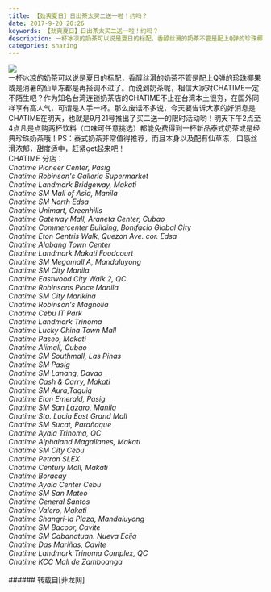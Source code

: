 ```yaml
---
title: 【劲爽夏日】日出茶太买二送一啦！约吗？
date: 2017-9-20 20:26
keywords: 【劲爽夏日】日出茶太买二送一啦！约吗？
description: 一杯冰凉的奶茶可以说是夏日的标配，香醇丝滑的奶茶不管是配上Q弹的珍珠椰果或是消暑的仙草冻都是再搭调不过了。而说到奶茶呢，相信大家对CHATIME一定不陌生吧？作为知名台湾连锁奶茶店的CHATIME不止在台湾本土很夯，在国外同样享有高人气，可谓是人手一杯。那么废话不多说，今天要告诉大家的好消息是CHATIME在明天，也就是9月21号推出了买二送一的限时活动哟！明天下午2点至4点凡是点购两杯饮料（口味可任意挑选）都能免费得到一杯新品泰式奶茶或是经典珍珠奶茶哦！PS：泰式奶茶非常值得推荐，而且本身以及配有仙草冻，口感丝滑浓郁，甜度适中，赶紧get起来吧！CHATIME 分店：Chatime Pioneer Center, PasigChatime Robinson's Galleria SupermarketChatime Landmark Bridgeway, MakatiChatime SM Mall of Asia, ManilaChatime SM North EdsaChatime Unimart, GreenhillsChatime Gateway Mall, Araneta Center, CubaoChatime Commercenter Building, Bonifacio Global CityChatime Eton Centris Walk, Quezon Ave. cor. EdsaChatime Alabang Town CenterChatime Landmark Makati FoodcourtChatime SM Megamall A, MandaluyongChatime SM City ManilaChatime Eastwood City Walk 2, QCChatime Robinsons Place ManilaChatime SM City MarikinaChatime Robinson's MagnoliaChatime Cebu IT ParkChatime Landmark TrinomaChatime Lucky China Town MallChatime Paseo, MakatiChatime Alimall, CubaoChatime SM Southmall, Las PinasChatime SM PasigChatime SM Lanang, DavaoChatime Cash & Carry, MakatiChatime SM Aura,TaguigChatime Eton Emerald, PasigChatime SM San Lazaro, ManilaChatime Sta. Lucia East Grand MallChatime SM Sucat, ParañaqueChatime Ayala Trinoma, QCChatime Alphaland Magallanes, MakatiChatime SM City CebuChatime Petron SLEXChatime Century Mall, MakatiChatime BoracayChatime Ayala Center CebuChatime SM San MateoChatime General SantosChatime Valero, MakatiChatime Shangri-la Plaza, MandaluyongChatime SM Bacoor, CaviteChatime SM Cabanatuan. Nueva EcijaChatime Das Mariñas, CaviteChatime Landmark Trinoma Complex, QCChatime KCC Mall de Zamboanga
categories: sharing
---
```

<td class="t_f" id="postmessage_893249">


<img aid="629744" data-cf-modified-089088830624e4914214e0ce-="" file="data/attachment/forum/201709/20/201315yogorfpq0z8y8guo.jpg.thumb.jpg" id="aimg_629744" inpost="1" onclick="" onmouseover="" src="http://www.flw.ph/data/attachment/forum/201709/20/201315yogorfpq0z8y8guo.jpg" style="cursor:pointer" zoomfile="data/attachment/forum/201709/20/201315yogorfpq0z8y8guo.jpg"/>


<br/>
一杯冰凉的奶茶可以说是夏日的标配，香醇丝滑的奶茶不管是配上Q弹的珍珠椰果或是消暑的仙草冻都是再搭调不过了。而说到奶茶呢，相信大家对CHATIME一定不陌生吧？作为知名台湾连锁奶茶店的CHATIME不止在台湾本土很夯，在国外同样享有高人气，可谓是人手一杯。那么废话不多说，今天要告诉大家的好消息是CHATIME在明天，也就是9月21号推出了买二送一的限时活动哟！明天下午2点至4点凡是点购两杯饮料（口味可任意挑选）都能免费得到一杯新品泰式奶茶或是经典珍珠奶茶哦！PS：泰式奶茶非常值得推荐，而且本身以及配有仙草冻，口感丝滑浓郁，甜度适中，赶紧get起来吧！<br/>
CHATIME 分店：<br/>
<i>Chatime Pioneer Center, Pasig</i><br/>
<i>Chatime Robinson's Galleria Supermarket</i><br/>
<i>Chatime Landmark Bridgeway, Makati</i><br/>
<i>Chatime SM Mall of Asia, Manila</i><br/>
<i>Chatime SM North Edsa</i><br/>
<i>Chatime Unimart, Greenhills</i><br/>
<i>Chatime Gateway Mall, Araneta Center, Cubao</i><br/>
<i>Chatime Commercenter Building, Bonifacio Global City</i><br/>
<i>Chatime Eton Centris Walk, Quezon Ave. cor. Edsa</i><br/>
<i>Chatime Alabang Town Center</i><br/>
<i>Chatime Landmark Makati Foodcourt</i><br/>
<i>Chatime SM Megamall A, Mandaluyong</i><br/>
<i>Chatime SM City Manila</i><br/>
<i>Chatime Eastwood City Walk 2, QC</i><br/>
<i>Chatime Robinsons Place Manila</i><br/>
<i>Chatime SM City Marikina</i><br/>
<i>Chatime Robinson's Magnolia</i><br/>
<i>Chatime Cebu IT Park</i><br/>
<i>Chatime Landmark Trinoma</i><br/>
<i>Chatime Lucky China Town Mall</i><br/>
<i>Chatime Paseo, Makati</i><br/>
<i>Chatime Alimall, Cubao</i><br/>
<i>Chatime SM Southmall, Las Pinas</i><br/>
<i>Chatime SM Pasig</i><br/>
<i>Chatime SM Lanang, Davao</i><br/>
<i>Chatime Cash &amp; Carry, Makati</i><br/>
<i>Chatime SM Aura,Taguig</i><br/>
<i>Chatime Eton Emerald, Pasig</i><br/>
<i>Chatime SM San Lazaro, Manila</i><br/>
<i>Chatime Sta. Lucia East Grand Mall</i><br/>
<i>Chatime SM Sucat, Parañaque</i><br/>
<i>Chatime Ayala Trinoma, QC</i><br/>
<i>Chatime Alphaland Magallanes, Makati</i><br/>
<i>Chatime SM City Cebu</i><br/>
<i>Chatime Petron SLEX</i><br/>
<i>Chatime Century Mall, Makati</i><br/>
<i>Chatime Boracay</i><br/>
<i>Chatime Ayala Center Cebu</i><br/>
<i>Chatime SM San Mateo</i><br/>
<i>Chatime General Santos</i><br/>
<i>Chatime Valero, Makati</i><br/>
<i>Chatime Shangri-la Plaza, Mandaluyong</i><br/>
<i>Chatime SM Bacoor, Cavite</i><br/>
<i>Chatime SM Cabanatuan. Nueva Ecija</i><br/>
<i>Chatime Das Mariñas, Cavite</i><br/>
<i>Chatime Landmark Trinoma Complex, QC</i><br/>
<i>Chatime KCC Mall de Zamboanga</i><br/>
<br/>
</td>
###### 转载自[菲龙网]